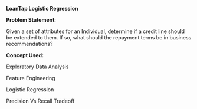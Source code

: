 **LoanTap Logistic Regression**

**Problem Statement**:

  Given a set of attributes for an Individual, determine if a credit line should be extended to them. If so, what should the repayment terms be in business recommendations?

**Concept Used:**

  Exploratory Data Analysis
  
  Feature Engineering
  
  Logistic Regression
  
  Precision Vs Recall Tradeoff

